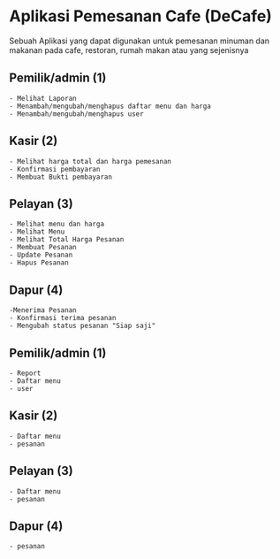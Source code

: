 # Aplikasi Pemesanan Cafe (DeCafe)
Sebuah Aplikasi yang dapat digunakan untuk pemesanan minuman dan makanan pada cafe, restoran, rumah makan atau yang sejenisnya 

## Pemilik/admin (1)
    - Melihat Laporan 
    - Menambah/mengubah/menghapus daftar menu dan harga
    - Menambah/mengubah/menghapus user
## Kasir (2)
    - Melihat harga total dan harga pemesanan 
    - Konfirmasi pembayaran 
    - Membuat Bukti pembayaran 
## Pelayan (3)
    - Melihat menu dan harga 
    - Melihat Menu 
    - Melihat Total Harga Pesanan 
    - Membuat Pesanan 
    - Update Pesanan
    - Hapus Pesanan
## Dapur (4)
    -Menerima Pesanan 
    - Konfirmasi terima pesanan
    - Mengubah status pesanan "Siap saji"

## Pemilik/admin (1)
    - Report
    - Daftar menu 
    - user
## Kasir (2)
    - Daftar menu
    - pesanan 
## Pelayan (3)
    - Daftar menu 
    - pesanan 
## Dapur (4)
    - pesanan